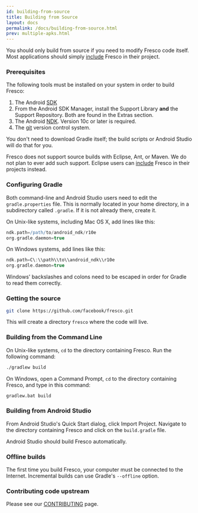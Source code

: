 ```yaml
---
id: building-from-source
title: Building from Source
layout: docs
permalink: /docs/building-from-source.html
prev: multiple-apks.html
---
```


You should only build from source if you need to modify Fresco code itself. Most applications should simply [include](index.html#_) Fresco in their project.

### Prerequisites

The following tools must be installed on your system in order to build Fresco:

1. The Android [SDK](https://developer.android.com/sdk/index.html#Other)
2. From the Android SDK Manager, install the Support Library **and** the Support Repository. Both are found in the Extras section.
2. The Android [NDK](https://developer.android.com/tools/sdk/ndk/index.html). Version 10c or later is required.
3. The [git](http://git-scm.com/) version control system.

You don't need to download Gradle itself; the build scripts or Android Studio will do that for you.

Fresco does not support source builds with Eclipse, Ant, or Maven. We do not plan to ever add such support. Eclipse users can [include](index.html#eclipse-adt) Fresco in their projects instead.

### Configuring Gradle

Both command-line and Android Studio users need to edit the `gradle.properties` file. This is normally located in your home directory, in a subdirectory called `.gradle`. If it is not already there, create it.

On Unix-like systems, including Mac OS X, add lines like this:

```groovy
ndk.path=/path/to/android_ndk/r10e
org.gradle.daemon=true
```

On Windows systems, add lines like this:

```groovy
ndk.path=C\:\\path\\to\\android_ndk\\r10e
org.gradle.daemon=true
```

Windows' backslashes and colons need to be escaped in order for Gradle to read them correctly.

### Getting the source

```sh
git clone https://github.com/facebook/fresco.git
```

This will create a directory `fresco` where the code will live.

### Building from the Command Line

On Unix-like systems, `cd` to the directory containing Fresco. Run the following command:

```sh
./gradlew build
```

On Windows, open a Command Prompt, `cd` to the directory containing Fresco, and type in this command:

```bat
gradlew.bat build
```

### Building from Android Studio

From Android Studio's Quick Start dialog, click Import Project. Navigate to the directory containing Fresco and click on the `build.gradle` file.

Android Studio should build Fresco automatically.

### Offline builds

The first time you build Fresco, your computer must be connected to the Internet. Incremental builds can use Gradle's `--offline` option.

### Contributing code upstream

Please see our [CONTRIBUTING](https://github.com/facebook/fresco/blob/master/CONTRIBUTING.md) page.
